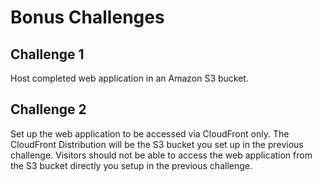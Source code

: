 # Bonus Challenges

## Challenge 1

Host completed web application in an Amazon S3 bucket.

## Challenge 2

Set up the web application to be accessed via CloudFront only. The CloudFront Distribution will be the S3 bucket you set up in the previous challenge. Visitors should not be able to access the web application from the S3 bucket directly you setup in the previous challenge.

